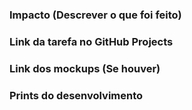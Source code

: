 ### Impacto (Descrever o que foi feito)

### Link da tarefa no GitHub Projects

### Link dos mockups (Se houver)

### Prints do desenvolvimento
